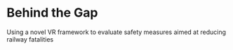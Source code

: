 # Behind the Gap

Using a novel VR framework to evaluate safety measures aimed at reducing railway fatalities
